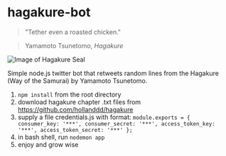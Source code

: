 # hagakure-bot

> "Tether even a roasted chicken." 

> Yamamoto Tsunetomo, *Hagakure*

![Image of Hagakure Seal](http://www.cazurrabit.com/041001/diario/img/hagakure.jpg)

Simple node.js twitter bot that retweets random lines from the Hagakure (Way of the Samurai) by Yamamoto Tsunetomo.

1. `npm install` from the root directory
2. download hagakure chapter .txt files from https://github.com/hollanddd/hagakure 
3. supply a file credentials.js with format: 
    `module.exports = {
      consumer_key: '***',
      consumer_secret: '***',
      access_token_key: '***',
      access_token_secret: '***'
      };`
4. in bash shell, run `nodemon app`
5. enjoy and grow wise
